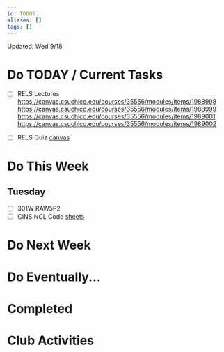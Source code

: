 ```yaml
---
id: TODOS
aliases: []
tags: []
---
```


Updated: Wed 9/18

# Do TODAY / Current Tasks
- [ ] RELS Lectures
https://canvas.csuchico.edu/courses/35556/modules/items/1988998
https://canvas.csuchico.edu/courses/35556/modules/items/1988999
https://canvas.csuchico.edu/courses/35556/modules/items/1989001
https://canvas.csuchico.edu/courses/35556/modules/items/1989002

- [ ] RELS Quiz [canvas](https://canvas.csuchico.edu/courses/35556/assignments/479429) 
# Do This Week

## Tuesday
- [ ] 301W RAW5P2
- [ ] CINS NCL Code [sheets](https://docs.google.com/spreadsheets/u/1/d/1t9fmo9RgXbGJghVLg_x6TZeeg00oQuJ182wp3vPhIDA/edit?usp=sharing) 

# Do Next Week

# Do Eventually...

# Completed

# Club Activities
